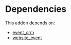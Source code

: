 # Dependencies

This addon depends on:

- [event_crm](../../odoo-bringout-oca-ocb-event_crm)
- [website_event](../../odoo-bringout-oca-ocb-website_event)
